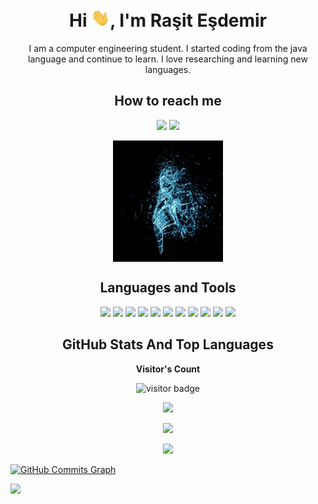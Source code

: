  <h1 align="center">Hi
 <img src="https://github.com/rasitesdmr/rasitesdmr/blob/main/images/Hi.gif" width="30px">,
 I'm Raşit Eşdemir
 </h1>

<p align="center">I am a computer engineering student. I started coding from the java language and continue to learn. I love researching and learning new languages. 
</p>

</h2>
<h2 align="center">How to reach me</h2> 
<p align="center">
<a herf="https://www.instagram.com/rasitesdmr/" target="_blank"> <img src="https://camo.githubusercontent.com/b3d4671768bd0f9b6c8f410a25a96e0c5a4d135208d8910461e986f97e7985ab/68747470733a2f2f696d672e736869656c64732e696f2f62616467652f496e7374616772616d2d4534343035463f7374796c653d666f722d7468652d6261646765266c6f676f3d696e7374616772616d266c6f676f436f6c6f723d7768697465"/> </a>
<a herf="https://www.linkedin.com/in/muhammed-e%C5%9Fdemir-b87070226"><img src="https://camo.githubusercontent.com/cf377740c8a3d9d86f4507d4ae847ab3cb4b390efe3487519c309654776b5599/68747470733a2f2f696d672e736869656c64732e696f2f62616467652f6c696e6b6564696e2d3061363663322e7376673f267374796c653d666f722d7468652d6261646765266c6f676f3d6c696e6b6564696e266c6f676f436f6c6f723d7768697465"/></a>
</p>
<p align="center">
<img src="https://github.com/rasitesdmr/rasitesdmr/blob/main/images/giphy%20(2).gif" align="center" width="35%"/>
</p>

</h2>

<h2 align="center">Languages and Tools</h2> 
<p align="center">
<a herf="https://www.java.com/tr"> <img src="https://camo.githubusercontent.com/771cc18a712bf9edb0925a86164c34b0d803c4d9177dd4467eff7b777109c723/68747470733a2f2f696d672e736869656c64732e696f2f62616467652f4a6176612d4544384230303f7374796c653d666f722d7468652d6261646765266c6f676f3d6a617661266c6f676f436f6c6f723d7768697465"/> </a>
<a herf="https://spring.io"><img src="https://camo.githubusercontent.com/4bde567a4772f994f22418e4505a1ac8dc6e6219100251aa79b7279e02c8bb07/68747470733a2f2f696d672e736869656c64732e696f2f62616467652f537072696e672d3644423333463f7374796c653d666f722d7468652d6261646765266c6f676f3d737072696e67266c6f676f436f6c6f723d7768697465"/></a>
<a herf="https://www.mysql.com"><img src="https://camo.githubusercontent.com/988b23566a8e239f9717abbed64d36834115c8a8c7082a71c358e04f47f8398c/68747470733a2f2f696d672e736869656c64732e696f2f62616467652f4d7953514c2d3030303030463f7374796c653d666f722d7468652d6261646765266c6f676f3d6d7973716c266c6f676f436f6c6f723d7768697465"/></a>
 <a herf="https://www.postgresql.org/"><img src="https://camo.githubusercontent.com/b52f767e323c38d0911c0ceceec21b9624b948fd526266170bf93886f3f2a8ca/68747470733a2f2f696d672e736869656c64732e696f2f62616467652f4170616368652532304d6176656e2d4337314133363f7374796c653d666f722d7468652d6261646765266c6f676f3d4170616368652532304d6176656e266c6f676f436f6c6f723d7768697465"/></a>
<a herf="https://maven.apache.org"><img src="https://img.shields.io/badge/PostgreSQL-316192?style=for-the-badge&logo=postgresql&logoColor=white"/></a>
<a herf="https://www.docker.com/"><img src="https://img.shields.io/badge/docker-%230db7ed.svg?style=for-the-badge&logo=docker&logoColor=white"/></a>
<a herf="https://www.postman.com/"><img src="https://img.shields.io/badge/Postman-FF6C37?style=for-the-badge&logo=postman&logoColor=white"/></a>
<a herf="https://swagger.io/"><img src="https://img.shields.io/badge/-Swagger-%23Clojure?style=for-the-badge&logo=swagger&logoColor=white"/></a>
<a herf="https://www.microsoft.com/tr-tr/sql-server/sql-server-2022"><img src="https://img.shields.io/badge/Microsoft%20SQL%20Server-CC2927?style=for-the-badge&logo=microsoft%20sql%20server&logoColor=white"/></a>
<a herf="https://www.w3schools.com/html/"><img src="https://img.shields.io/badge/HTML5-E34F26?style=for-the-badge&logo=html5&logoColor=white"/></a>
<a herf="https://www.w3schools.com/css/"><img src="https://img.shields.io/badge/CSS3-1572B6?style=for-the-badge&logo=css3&logoColor=white"/></a>
</p>

<h2 align="center">GitHub Stats And Top Languages</h2>
<p align="center"><b>Visitor's Count</b></p>
<p align="center"><img src="https://profile-counter.glitch.me/%7Brasitesdmr%7D/count.svg" alt="visitor badge"/></p>
<p align="center"><img src="https://github-readme-stats.vercel.app/api/top-langs/?username=rasitesdmr&layout=compact&hide=TSQL&theme=chartreuse-dark"></p>
<p align="center" ><img src="https://github-readme-stats.vercel.app/api?username=rasitesdmr&count_private=true&show_icons=true&&theme=chartreuse-dark&include_all_commits=true" width="400"></p> 
<p align="center" ><img src="https://github-readme-streak-stats.herokuapp.com?user=rasitesdmr&theme=chartreuse-dark"></p>
<a href="http://www.github.com/rasitesdmr"><img src="https://activity-graph.herokuapp.com/graph?username=rasitesdmr&bg_color=1c1917&color=ffffff&line=0891b2&point=ffffff&area_color=1c1917&area=true&hide_border=true&custom_title=GitHub%20Commits%20Graph" alt="GitHub Commits Graph" /></a>

 
<a herf="https://mvnrepository.com/"><img src="https://img.shields.io/badge/PostgreSQL-316192?style=for-the-badge&logo=postgresql&logoColor=white"/></a>
